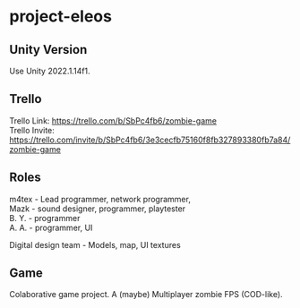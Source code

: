# project-eleos
## Unity Version
Use Unity 2022.1.14f1. <br/>
## Trello
Trello Link: https://trello.com/b/SbPc4fb6/zombie-game <br/>
Trello Invite: https://trello.com/invite/b/SbPc4fb6/3e3cecfb75160f8fb327893380fb7a84/zombie-game <br/>
## Roles
m4tex - Lead programmer, network programmer,  <br/>
Mazk - sound designer, programmer, playtester <br/>
B. Y. - programmer <br/>
A. A. - programmer, UI <br/>

Digital design team - Models, map, UI textures <br/>

## Game
Colaborative game project. A (maybe) Multiplayer zombie FPS (COD-like).
